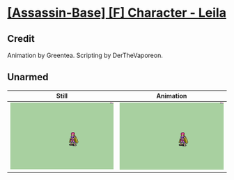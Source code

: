 # [\[Assassin-Base\] \[F\] Character - Leila](../)

## Credit

Animation by Greentea.
Scripting by DerTheVaporeon.
	
## Unarmed

| Still | Animation |
| :---: | :-------: |
| ![Unarmed still](./Unarmed_000.png) | ![Unarmed animation](./Unarmed.gif) |
